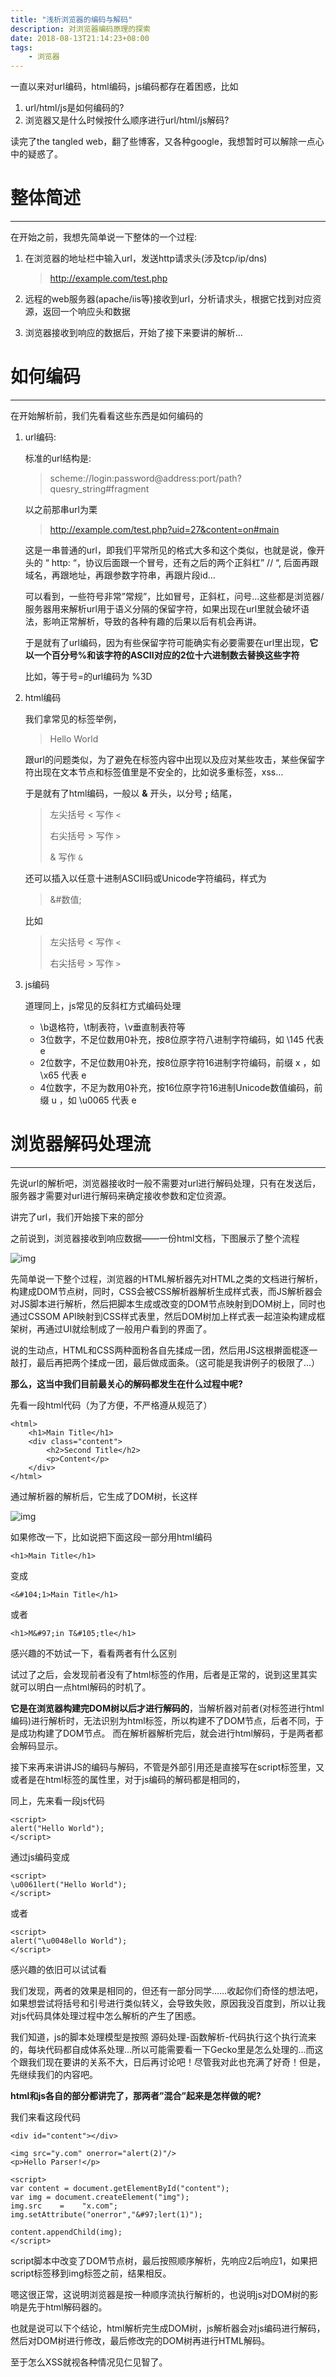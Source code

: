 ```yaml
---
title: "浅析浏览器的编码与解码"
description: 对浏览器编码原理的探索
date: 2018-08-13T21:14:23+08:00
tags:
    - 浏览器
---
```


一直以来对url编码，html编码，js编码都存在着困惑，比如

1. url/html/js是如何编码的?
2. 浏览器又是什么时候按什么顺序进行url/html/js解码?

读完了the tangled web，翻了些博客，又各种google，我想暂时可以解除一点心中的疑惑了。



# 整体简述

------

在开始之前，我想先简单说一下整体的一个过程:

1. 在浏览器的地址栏中输入url，发送http请求头(涉及tcp/ip/dns)

   > http://example.com/test.php

2. 远程的web服务器(apache/iis等)接收到url，分析请求头，根据它找到对应资源，返回一个响应头和数据

3. 浏览器接收到响应的数据后，开始了接下来要讲的解析…

# 如何编码

------

在开始解析前，我们先看看这些东西是如何编码的

1. url编码:

   标准的url结构是:

   > scheme://login:password@address:port/path?quesry_string#fragment

   以之前那串url为栗

   > http://example.com/test.php?uid=27&content=on#main

   这是一串普通的url，即我们平常所见的格式大多和这个类似，也就是说，像开头的 “ http: “，协议后面跟一个冒号，还有之后的两个正斜杠” // “, 后面再跟域名，再跟地址，再跟参数字符串，再跟片段id…

   可以看到，一些符号非常”常规”，比如冒号，正斜杠，问号…这些都是浏览器/服务器用来解析url用于语义分隔的保留字符，如果出现在url里就会破坏语法，影响正常解析，导致的各种有趣的后果以后有机会再讲。

   于是就有了url编码，因为有些保留字符可能确实有必要需要在url里出现，**它以一个百分号%和该字符的ASCII对应的2位十六进制数去替换这些字符**

   比如，等于号=的url编码为 %3D

2. html编码

   我们拿常见的标签举例，

   > <p>Hello World</p>

   跟url的问题类似，为了避免在标签内容中出现以及应对某些攻击，某些保留字符出现在文本节点和标签值里是不安全的，比如说多重标签，xss…

   于是就有了html编码，一般以 **&** 开头，以分号 **;** 结尾，

   > 左尖括号 < 写作 `<`
   >
   > 右尖括号 > 写作 `>`
   >
   > & 写作 `&`

   还可以插入以任意十进制ASCII码或Unicode字符编码，样式为

   > &#数值;

   比如

   > 左尖括号 < 写作 `<`
   >
   > 右尖括号 > 写作 `>`

3. js编码

   道理同上，js常见的反斜杠方式编码处理

   - \b退格符，\t制表符，\v垂直制表符等
   - 3位数字，不足位数用0补充，按8位原字符八进制字符编码，如 \145 代表 e
   - 2位数字，不足位数用0补充，按8位原字符16进制字符编码，前缀 x ，如 \x65 代表 e
   - 4位数字，不足为数用0补充，按16位原字符16进制Unicode数值编码，前缀 u ，如 \u0065 代表 e

# 浏览器解码处理流

------

先说url的解析吧，浏览器接收时一般不需要对url进行解码处理，只有在发送后，服务器才需要对url进行解码来确定接收参数和定位资源。

讲完了url，我们开始接下来的部分

之前说到，浏览器接收到响应数据——一份html文档，下图展示了整个流程

![img](http://p6jpvwsnk.bkt.clouddn.com/18-8-13/66691532.jpg)

先简单说一下整个过程，浏览器的HTML解析器先对HTML之类的文档进行解析，构建成DOM节点树，同时，CSS会被CSS解析器解析生成样式表，而JS解析器会对JS脚本进行解析，然后把脚本生成或改变的DOM节点映射到DOM树上，同时也通过CSSOM API映射到CSS样式表里，然后DOM树加上样式表一起渲染构建成框架树，再通过UI就绘制成了一般用户看到的界面了。

说的生动点，HTML和CSS两种面粉各自先揉成一团，然后用JS这根擀面棍逐一敲打，最后再把两个揉成一团，最后做成面条。（这可能是我讲例子的极限了…）

**那么，这当中我们目前最关心的解码都发生在什么过程中呢?**

先看一段html代码（为了方便，不严格遵从规范了）

```
<html>
    <h1>Main Title</h1>
    <div class="content">
        <h2>Second Title</h2>
        <p>Content</p>
    </div>
</html>
```

通过解析器的解析后，它生成了DOM树，长这样

![img](http://p6jpvwsnk.bkt.clouddn.com/18-8-13/84732141.jpg)

如果修改一下，比如说把下面这段一部分用html编码

```
<h1>Main Title</h1> 
```

变成

```
<&#104;1>Main Title</h1>
```

或者

```
<h1>M&#97;in T&#105;tle</h1>
```

感兴趣的不妨试一下，看看两者有什么区别

试过了之后，会发现前者没有了html标签的作用，后者是正常的，说到这里其实就可以明白一点html解码的时机了。

**它是在浏览器构建完DOM树以后才进行解码的**，当解析器对前者(对标签进行html编码)进行解析时，无法识别为html标签，所以构建不了DOM节点，后者不同，于是成功构建了DOM节点。 而在解析器解析完后，就会进行html解码，于是两者都会解码显示。

接下来再来讲讲JS的编码与解码，不管是外部引用还是直接写在script标签里，又或者是在html标签的属性里，对于js编码的解码都是相同的，

同上，先来看一段js代码

```
<script>
alert("Hello World");
</script>
```

通过js编码变成

```
<script>
\u0061lert("Hello World");
</script>
```

或者

```
<script>
alert("\u0048ello World");
</script>
```

感兴趣的依旧可以试试看

我们发现，两者的效果是相同的，但还有一部分同学……收起你们奇怪的想法吧，如果想尝试将括号和引号进行类似转义，会导致失败，原因我没百度到，所以让我对js代码具体处理过程中怎么解析的产生了困惑。

我们知道，js的脚本处理模型是按照 源码处理-函数解析-代码执行这个执行流来的，每块代码都自成体系处理…所以可能需要看一下Gecko里是怎么处理的…而这个跟我们现在要讲的关系不大，日后再讨论吧！尽管我对此也充满了好奇！但是，先继续我们的内容吧。

**html和js各自的部分都讲完了，那两者”混合”起来是怎样做的呢?**

我们来看这段代码

```
<div id="content"></div>

<img src="y.com" onerror="alert(2)"/>
<p>Hello Parser!</p>

<script>
var content = document.getElementById("content");
var img = document.createElement("img");
img.src    =    "x.com";
img.setAttribute("onerror","&#97;lert(1)");

content.appendChild(img);
</script>
```

script脚本中改变了DOM节点树，最后按照顺序解析，先响应2后响应1，如果把script标签移到img标签之前，结果相反。

嗯这很正常，这说明浏览器是按一种顺序流执行解析的，也说明js对DOM树的影响是先于html解码器的。

也就是说可以下个结论，html解析完生成DOM树，js解析器会对js编码进行解码，然后对DOM树进行修改，最后修改完的DOM树再进行HTML解码。

至于怎么XSS就视各种情况见仁见智了。